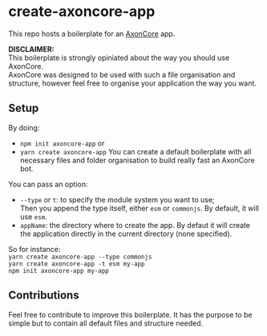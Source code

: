 # create-axoncore-app

This repo hosts a boilerplate for an [AxonCore](https://github.com/Khaazz/AxonCore) app.  

**DISCLAIMER:**  
This boilerplate is strongly opiniated about the way you should use AxonCore.  
AxonCore was designed to be used with such a file organisation and structure, however feel free to organise your application the way you want.  

## Setup
By doing:   
- `npm init axoncore-app`
or  
- `yarn create axoncore-app`
You can create a default boilerplate with all necessary files and folder organisation to build really fast an AxonCore bot.  

You can pass an option: 
- `--type` or `t`: to specify the module system you want to use;  
Then you append the type itself, either `esm` or `commonjs`. By default, it will use `esm`.  
- `appName`: the directory where to create the app. By defaut it will create the application directly in the current directory (none specified).

So for instance:  
`yarn create axoncore-app --type commonjs`  
`yarn create axoncore-app -t esm my-app`  
`npm init axoncore-app my-app`  

## Contributions
Feel free to contribute to improve this boilerplate. It has the purpose to be simple but to contain all default files and structure needed.

